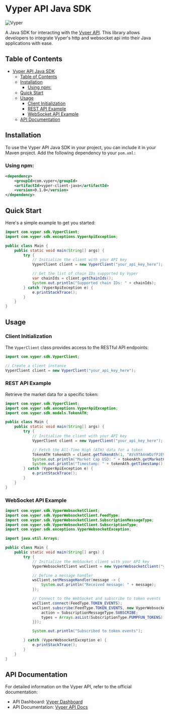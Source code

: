 # Vyper API Java SDK

![Vyper](https://images.vyper.trade/0000/vyper-header)

A Java SDK for interacting with the [Vyper API](https://build.vyper.trade/). This library allows developers to integrate Vyper's http and websocket api into their Java applications with ease.

## Table of Contents

- [Vyper API Java SDK](#vyper-api-java-sdk)
  - [Table of Contents](#table-of-contents)
  - [Installation](#installation)
    - [Using npm:](#using-npm)
  - [Quick Start](#quick-start)
  - [Usage](#usage)
    - [Client Initialization](#client-initialization)
    - [REST API Example](#rest-api-example)
    - [WebSocket API Example](#websocket-api-example)
  - [API Documentation](#api-documentation)

## Installation

To use the Vyper API Java SDK in your project, you can include it in your Maven project. Add the following dependency to your `pom.xml:`

### Using npm:

```xml
<dependency>
    <groupId>com.vyper</groupId>
    <artifactId>vyper-client-java</artifactId>
    <version>0.1.0</version>
</dependency>
```

## Quick Start

Here's a simple example to get you started:

```java
import com.vyper.sdk.VyperClient;
import com.vyper.sdk.exceptions.VyperApiException;

public class Main {
    public static void main(String[] args) {
        try {
            // Initialize the client with your API key
            VyperClient client = new VyperClient("your_api_key_here");

            // Get the list of chain IDs supported by Vyper
            var chainIds = client.getChainIds();
            System.out.println("Supported chain IDs: " + chainIds);
        } catch (VyperApiException e) {
            e.printStackTrace();
        }
    }
}
```

## Usage

### Client Initialization

The `VyperClient` class provides access to the RESTful API endpoints:

```java
import com.vyper.sdk.VyperClient;

// Create a client instance
VyperClient client = new VyperClient("your_api_key_here");
```

### REST API Example

Retrieve the market data for a specific token:

```java
import com.vyper.sdk.VyperClient;
import com.vyper.sdk.exceptions.VyperApiException;
import com.vyper.sdk.models.TokenATH;

public class Main {
    public static void main(String[] args) {
        try {
            // Initialize the client with your API key
            VyperClient client = new VyperClient("your_api_key_here");

            // Fetch the All-Time High (ATH) data for a token
            TokenATH tokenAth = client.getTokenAth(1, "AVs9TA4nWDzfPJE9gGVNJMVhcQy3V9PGazuz33BfG2RA");
            System.out.println("Market Cap USD: " + tokenAth.getMarketCapUsd());
            System.out.println("Timestamp: " + tokenAth.getTimestamp());
        } catch (VyperApiException e) {
            e.printStackTrace();
        }
    }
}
```

### WebSocket API Example

```java
import com.vyper.sdk.VyperWebsocketClient;
import com.vyper.sdk.VyperWebsocketClient.FeedType;
import com.vyper.sdk.VyperWebsocketClient.SubscriptionMessageType;
import com.vyper.sdk.VyperWebsocketClient.SubscriptionType;
import com.vyper.sdk.exceptions.VyperWebsocketException;

import java.util.Arrays;

public class Main {
    public static void main(String[] args) {
        try {
            // Initialize the WebSocket client with your API key
            VyperWebsocketClient wsClient = new VyperWebsocketClient("your_api_key_here");

            // Define a message handler
            wsClient.setMessageHandler(message -> {
                System.out.println("Received message: " + message);
            });

            // Connect to the WebSocket and subscribe to token events
            wsClient.connect(FeedType.TOKEN_EVENTS);
            wsClient.subscribe(FeedType.TOKEN_EVENTS, new VyperWebsocketClient.TokenSubscriptionMessage() {{
                action = SubscriptionMessageType.SUBSCRIBE;
                types = Arrays.asList(SubscriptionType.PUMPFUN_TOKENS);
            }});

            System.out.println("Subscribed to token events");

        } catch (VyperWebsocketException e) {
            e.printStackTrace();
        }
    }
}
```

## API Documentation

For detailed information on the Vyper API, refer to the official documentation:

-   API Dashboard: [Vyper Dashboard](https://build.vyper.trade/)
-   API Documentation: [Vyper API Docs](https://docs.vyper.trade/)
